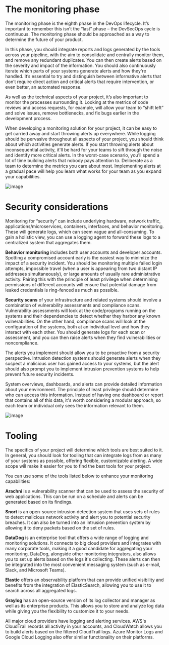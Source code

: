 # The monitoring phase
The monitoring phase is the eighth phase in the DevOps lifecycle. It’s important to remember this isn’t the “last” phase – the DevSecOps cycle is continuous. The monitoring phase should be approached as a way to determine the future of your product.

In this phase, you should integrate reports and logs generated by the tools across your pipeline, with the aim to consolidate and centrally monitor them, and remove any redundant duplicates. You can then create alerts based on the severity and impact of the information. You should also continuously iterate which parts of your systems generate alerts and how they're handled. It’s essential to try and distinguish between informative alerts that don’t require direct action and critical alerts that require intervention, or even better, an automated response.

As well as the technical aspects of your project, it’s also important to monitor the processes surrounding it. Looking at the metrics of code reviews and access requests, for example, will allow your team to “shift left” and solve issues, remove bottlenecks, and fix bugs earlier in the development process.

When developing a monitoring solution for your project, it can be easy to get carried away and start throwing alerts up everywhere. While logging should be pervasive throughout all aspects of your project, you should think about which activities generate alerts. If you start throwing alerts about inconsequential activity, it'll be hard for your teams to sift through the noise and identify more critical alerts. In the worst-case scenario, you’ll spend a lot of time building alerts that nobody pays attention to. Deliberate as a team to determine the metrics you care about most. Implementing alerts at a gradual pace will help you learn what works for your team as you expand your capabilities.

![image](https://github.com/juzweb/security/assets/2524790/49c260fd-387f-411a-bc98-35f49b222381)

# Security considerations
Monitoring for “security” can include underlying hardware, network traffic, applications/microservices, containers, interfaces, and behavior monitoring. These will generate logs, which can seem vague and all-consuming. To gain a holistic view, you can use a logging agent to forward these logs to a centralized system that aggregates them.

**Behavior monitoring** includes both user accounts and developer accounts. Spotting a compromised account early is the easiest way to minimize the impact of a security incident. You should be monitoring multiple failed login attempts, impossible travel (when a user is appearing from two distant IP addresses simultaneously), or large amounts of usually rare administrative activity. Pairing this with the principle of least privilege when determining permissions of different accounts will ensure that potential damage from leaked credentials is ring-fenced as much as possible.

**Security scans** of your infrastructure and related systems should involve a combination of vulnerability assessments and compliance scans. Vulnerability assessments will look at the code/programs running on the systems and their dependencies to detect whether they harbor any known vulnerabilities. On the other hand, compliance scans will look at the configuration of the systems, both at an individual level and how they interact with each other. You should generate logs for each scan or assessment, and you can then raise alerts when they find vulnerabilities or noncompliance.

The alerts you implement should allow you to be proactive from a security perspective. Intrusion detection systems should generate alerts when they suspect a malicious user has gained access to your systems, but the alert should also prompt you to implement intrusion prevention systems to help prevent future security incidents.

System overviews, dashboards, and alerts can provide detailed information about your environment. The principle of least privilege should determine who can access this information. Instead of having one dashboard or report that contains all of this data, it's worth considering a modular approach, so each team or individual only sees the information relevant to them.

![image](https://github.com/juzweb/security/assets/2524790/ec879d69-ce41-45a9-8d76-3b2c095d291f)

# Tooling
The specifics of your project will determine which tools are best suited to it. In general, you should look for tooling that can integrate logs from as many of your systems as possible, offering flexible, customizable alerting. A wide scope will make it easier for you to find the best tools for your project.

You can use some of the tools listed below to enhance your monitoring capabilities:

**Arachni** is a vulnerability scanner that can be used to assess the security of web applications. This can be run on a schedule and alerts can be generated based on its findings.

**Snort** is an open-source intrusion detection system that uses sets of rules to detect malicious network activity and alert you to potential security breaches. It can also be turned into an intrusion prevention system by allowing it to deny packets based on the set of rules.

**DataDog** is an enterprise tool that offers a wide range of logging and monitoring solutions. It connects to big cloud providers and integrates with many corporate tools, making it a good candidate for aggregating your monitoring. DataDog, alongside other monitoring integrators, also allows you to set up alerts based on the logs it's collecting. These alerts can then be integrated into the most convenient messaging system (such as e-mail, Slack, and Microsoft Teams).

**Elastic** offers an observability platform that can provide unified visibility and benefits from the integration of ElasticSearch, allowing you to use it to search across all aggregated logs.

**Graylog** has an open-source version of its log collector and manager as well as its enterprise products. This allows you to store and analyze log data while giving you the flexibility to customize it to your needs.

All major cloud providers have logging and alerting services. AWS's CloudTrail records all activity in your accounts, and CloudWatch allows you to build alerts based on the filtered CloudTrail logs. Azure Monitor Logs and Google Cloud Logging also offer similar functionality on their platforms.










